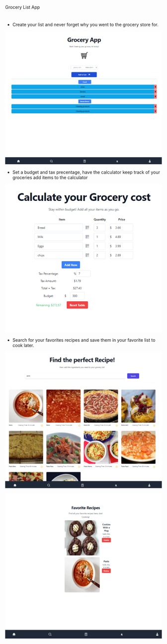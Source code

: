 Grocery List App

#

- Create your list and never forget why you went to the grocery store for.

![Alt text](image-1.png)

- Set a budget and tax precentage, have the calculator keep track of your groceries add items to the calculator 

![Alt text](image.png)

- Search for your favorites recipes and save them in your favorite list to cook later.

![Alt text](image-2.png)

![Alt text](image-3.png)